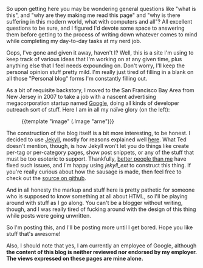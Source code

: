 [link-jekyll]: http://github.com/mojombo/jekyll
[link-why]: http://teddziuba.com/2010/04/blog-upgrade.html
[link-j++]: http://rfelix.com/2010/01/19/jekyll-extensions-minus-equal-pain/
[link-github]: http://github.com/kurrik/roomanna
[link-google]: http://www.google.com

So upon getting here you may be wondering general questions like "what is
this", and "why are they making me read this page" and "why is there suffering
in this modern world, what with computers and all"?  All excellent questions to
be sure, and I figured I'd devote some space to answering them before getting
to the process of writing down whatever comes to mind while completing my
day-to-day tasks at my nerd job.

<!--BREAK-->

Oops, I've gone and given it away, haven't I?  Well, this is a site I'm using
to keep track of various ideas that I'm working on at any given time, plus
anything else that I feel needs expounding on.  Don't worry, I'll keep the
personal opinion stuff pretty mild.  I'm really just tired of filling in a
blank on all those "Personal blog" forms I'm constantly filling out.

As a bit of requisite backstory, I moved to the San Francisco Bay Area from New
Jersey in 2007 to take a job with a nascent advertising megacorporation startup
named [Google][link-google], doing all kinds of developer outreach sort of
stuff. Here I am in all my naïve glory (on the left):

<div class="roomanna-centered">
  <figure class="roomanna-figure">
    {{template "image" (.Image "arne")}}
  </figure>
</div>

The construction of the blog itself is a bit more interesting, to be honest. I
decided to use [Jekyll][link-jekyll], mostly for reasons explained well
[here][link-why].  What Ted doesn't mention, though, is how Jekyll won't let
you do things like create per-tag or per-category pages, show post snippets, or
any of the stuff that must be too esoteric to support.  Thankfully, [better
people than me][link-j++] have fixed such issues, and I'm happy using
_jekyll\_ext_ to construct this thing.  If you're really curious about how the
sausage is made, then feel free to check out the [source on
github][link-github].

And in all honesty the markup and stuff here is pretty pathetic for someone who
is supposed to know something at all about HTML, so I'll be playing around with
stuff as I go along.  You can't be a blogger without writing, though, and I was
really tired of fucking around with the design of this thing while posts were
going unwritten.

So I'm posting this, and I'll be posting more until I get bored.  Hope you like
stuff that's awesome!

Also, I should note that yes, I am currently an employee of Google, although
**the content of this blog is neither reviewed nor endorsed by my employer.
The views expressed on these pages are mine alone.**
